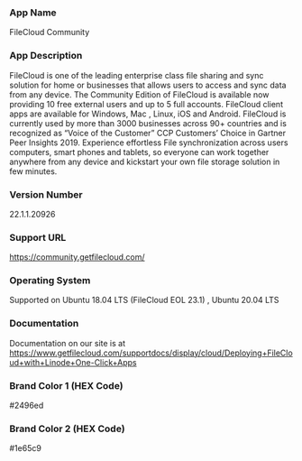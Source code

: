 ### App Name
FileCloud Community

### App Description
FileCloud is one of the leading enterprise class file sharing and sync solution for home or businesses that allows users to access and sync data from any device.
The Community Edition of FileCloud is available now providing 10 free external users and up to 5 full accounts.
FileCloud client apps are available for Windows, Mac , Linux, iOS and Android.
FileCloud is currently used by more than 3000 businesses across 90+ countries and is recognized as “Voice of the Customer” CCP Customers’ Choice in Gartner Peer Insights 2019.
Experience effortless File synchronization across users computers, smart phones and tablets, so everyone can work together anywhere from any device and kickstart your own file storage solution in few minutes.

### Version Number
22.1.1.20926

### Support URL
https://community.getfilecloud.com/

### Operating System
Supported on Ubuntu 18.04 LTS (FileCloud EOL 23.1) , Ubuntu 20.04 LTS

### Documentation
Documentation on our site is at https://www.getfilecloud.com/supportdocs/display/cloud/Deploying+FileCloud+with+Linode+One-Click+Apps

### Brand Color 1 (HEX Code)
#2496ed

### Brand Color 2 (HEX Code)
#1e65c9
